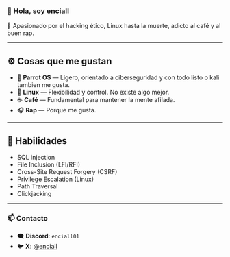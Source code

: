 ### 🐍 Hola, soy enciall

🧠 Apasionado por el hacking ético, Linux hasta la muerte, adicto al café y al buen rap.

---

## ⚙️ Cosas que me gustan

- 🦜 **Parrot OS** — Ligero, orientado a ciberseguridad y con todo listo o kali tambien me gusta.
- 🐧 **Linux** — Flexibilidad y control. No existe algo mejor.
- ☕ **Café** — Fundamental para mantener la mente afilada.
- 🎧 **Rap** — Porque me gusta.

---
## 🔧 Habilidades

- SQL injection
- File Inclusion (LFI/RFI)
- Cross-Site Request Forgery (CSRF)
- Privilege Escalation (Linux)
- Path Traversal
- Clickjacking
--- 
### 📫 Contacto

- 🗨️ **Discord**: `enciall01`
- 🐦 **X**: [@enciall](https://x.com/enciall)
